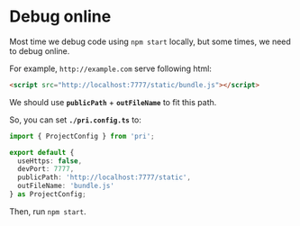 # Debug online

Most time we debug code using `npm start` locally, but some times, we need to debug online.

For example, `http://example.com` serve following html:

```html
<script src="http://localhost:7777/static/bundle.js"></script>
```

We should use **`publicPath`** + **`outFileName`** to fit this path.

So, you can set **`./pri.config.ts`** to:

```typescript
import { ProjectConfig } from 'pri';

export default {
  useHttps: false,
  devPort: 7777,
  publicPath: 'http://localhost:7777/static',
  outFileName: 'bundle.js'
} as ProjectConfig;
```

Then, run `npm start`.
